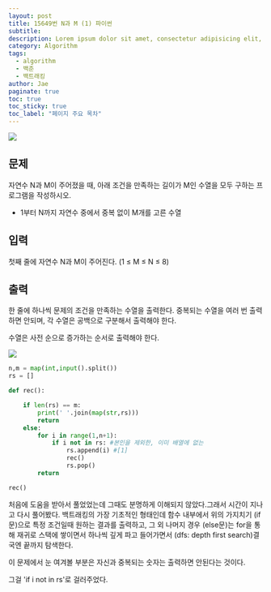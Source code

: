 ```yaml
---
layout: post
title: 15649번 N과 M (1) 파이썬
subtitle:
description: Lorem ipsum dolor sit amet, consectetur adipisicing elit, sed do eiusmod tempor incididunt ut labore et dolore magna aliqua.
category: Algorithm
tags:
  - algorithm
  - 백준
  - 백트래킹
author: Jae
paginate: true
toc: true
toc_sticky: true
toc_label: "페이지 주요 목차"
---
```


![](https://images.velog.io/images/a87380/post/eabd72c1-9da5-4033-878f-b23561ee76cf/image.png)

## 문제

자연수 N과 M이 주어졌을 때, 아래 조건을 만족하는 길이가 M인 수열을 모두 구하는 프로그램을 작성하시오.

- 1부터 N까지 자연수 중에서 중복 없이 M개를 고른 수열

## 입력

첫째 줄에 자연수 N과 M이 주어진다. (1 ≤ M ≤ N ≤ 8)

## 출력

한 줄에 하나씩 문제의 조건을 만족하는 수열을 출력한다. 중복되는 수열을 여러 번 출력하면 안되며, 각 수열은 공백으로 구분해서 출력해야 한다.

수열은 사전 순으로 증가하는 순서로 출력해야 한다.

![](https://images.velog.io/images/a87380/post/d3b06e01-c457-47fd-9f06-554c6b9f790f/image.png)

```python
n,m = map(int,input().split())
rs = []

def rec():

    if len(rs) == m:
        print(' '.join(map(str,rs)))
        return
    else:
        for i in range(1,n+1):
            if i not in rs: #본인을 제외한, 이미 배열에 없는
                rs.append(i) #[1]
                rec()
                rs.pop()
        return

rec()
```

처음에 도움을 받아서 풀었었는데 그때도 분명하게 이해되지 않았다.그래서 시간이 지나고 다시 풀어봤다.
백트래킹의 가장 기초적인 형태인데 함수 내부에서 위의 가지치기 (if문)으로 특정 조건일때 원하는 결과를 출력하고, 그 외 나머지 경우 (else문)는 for을 통해 재귀로 스택에 쌓이면서 하나씩 깊게 파고 들어가면서 (dfs: depth first search)결국엔 끝까지 탐색한다.

이 문제에서 눈 여겨볼 부분은 자신과 중복되는 숫자는 출력하면 안된다는 것이다.

그걸 'if i not in rs'로 걸러주었다.
